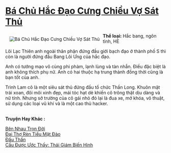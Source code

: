 <a href="https://utruyen.com/ba-chu-hac-dao-cung-chieu-vo-sat-thu/8041/" title="Bá Chủ Hắc Đạo Cưng Chiều Vợ Sát Thủ"><h1>Bá Chủ Hắc Đạo Cưng Chiều Vợ Sát Thủ</h1></a><div style="display:table"><img align="right" style="float: left; padding: 10px;" src="https://utruyen.com/images/story/200x260/ba-chu-hac-dao-cung-chieu-vo-sat-thu.jpg" alt="Bá Chủ Hắc Đạo Cưng Chiều Vợ Sát Thủ"><b>Thể loại:</b> Hắc bang, ngôn tình, HE<p></p>Lôi Lạc Thiên anh ngoài thân phận đứng đầu giới bạch đạo ở thành phố S thì còn là người đứng đầu Bang Lôi Ưng của hắc đạo.<p></p>Anh có tướng mạo vô cùng phi phàm, lạnh lùng và tàn nhẫn. Điều đặc biệt là anh không thích phụ nữ. Anh có hai thuộc hạ trung thành đồng thời cũng là bạn tốt của anh.<p></p>Trình Lam cô là một siêu sát thủ đứng đầu tổ chức Thần Long. Khuôn mặt trái xoan, đôi môi xinh đẹp, mái tóc hạt dẻ khiến cô trông thật dịu dàng và nữ tính. Nhưng sở trường của cô gái nhỏ đó lại là đua xe, mở khóa, võ thuật, sử dụng các loại vũ khí và là một cao thủ hacker.</div><p><br><b>Truyện Hay Khác :</b></p><a href="https://utruyen.com/ben-nhau-tron-doi/650/" alt="Bên Nhau Trọn Đời">Bên Nhau Trọn Đời</a><br/><a href="https://github.com/quanluxury/ngontinhhot/tree/master/truyenhay/19192/" alt="Đại Thợ Rèn Tiểu Mật Đào">Đại Thợ Rèn Tiểu Mật Đào</a><br/><a href="https://github.com/quanluxury/truyenhot/tree/master/truyenhay/623/" alt="Đấu Thần">Đấu Thần</a><br/><a href="https://github.com/quanluxury/ngontinhhot/tree/master/truyenhay/18913/" alt="Cầu Được Ước Thấy: Thái Giám Biến Hình">Cầu Được Ước Thấy: Thái Giám Biến Hình</a><br/>